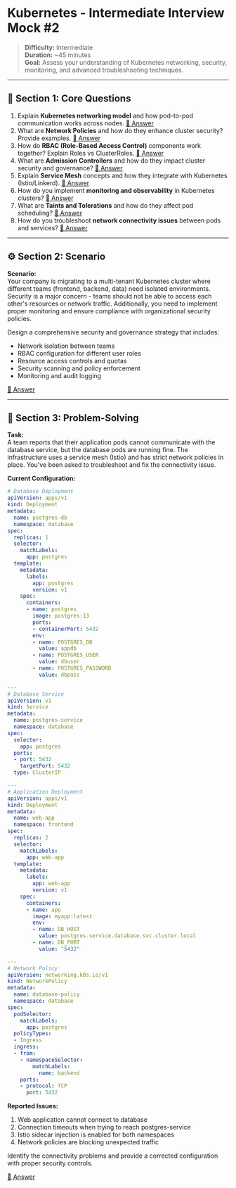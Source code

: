 # Kubernetes - Intermediate Interview Mock #2

> **Difficulty:** Intermediate  
> **Duration:** ~45 minutes  
> **Goal:** Assess your understanding of Kubernetes networking, security, monitoring, and advanced troubleshooting techniques.

---

## 🧠 Section 1: Core Questions

1. Explain **Kubernetes networking model** and how pod-to-pod communication works across nodes. [📖 Answer](mock_2_answers.md#1-explain-kubernetes-networking-model-and-how-pod-to-pod-communication-works-across-nodes)
2. What are **Network Policies** and how do they enhance cluster security? Provide examples. [📖 Answer](mock_2_answers.md#2-what-are-network-policies-and-how-do-they-enhance-cluster-security-provide-examples)
3. How do **RBAC (Role-Based Access Control)** components work together? Explain Roles vs ClusterRoles. [📖 Answer](mock_2_answers.md#3-how-do-rbac-role-based-access-control-components-work-together-explain-roles-vs-clusterroles)
4. What are **Admission Controllers** and how do they impact cluster security and governance? [📖 Answer](mock_2_answers.md#4-what-are-admission-controllers-and-how-do-they-impact-cluster-security-and-governance)
5. Explain **Service Mesh** concepts and how they integrate with Kubernetes (Istio/Linkerd). [📖 Answer](mock_2_answers.md#5-explain-service-mesh-concepts-and-how-they-integrate-with-kubernetes-istiolinkerd)
6. How do you implement **monitoring and observability** in Kubernetes clusters? [📖 Answer](mock_2_answers.md#6-how-do-you-implement-monitoring-and-observability-in-kubernetes-clusters)
7. What are **Taints and Tolerations** and how do they affect pod scheduling? [📖 Answer](mock_2_answers.md#7-what-are-taints-and-tolerations-and-how-do-they-affect-pod-scheduling)
8. How do you troubleshoot **network connectivity issues** between pods and services? [📖 Answer](mock_2_answers.md#8-how-do-you-troubleshoot-network-connectivity-issues-between-pods-and-services)

---

## ⚙️ Section 2: Scenario

**Scenario:**  
Your company is migrating to a multi-tenant Kubernetes cluster where different teams (frontend, backend, data) need isolated environments. Security is a major concern - teams should not be able to access each other's resources or network traffic. Additionally, you need to implement proper monitoring and ensure compliance with organizational security policies.  

Design a comprehensive security and governance strategy that includes:
- Network isolation between teams
- RBAC configuration for different user roles  
- Resource access controls and quotas
- Security scanning and policy enforcement
- Monitoring and audit logging

[📖 Answer](mock_2_answers.md#️-section-2-scenario---answer)

---

## 🧩 Section 3: Problem-Solving

**Task:**  
A team reports that their application pods cannot communicate with the database service, but the database pods are running fine. The infrastructure uses a service mesh (Istio) and has strict network policies in place. You've been asked to troubleshoot and fix the connectivity issue.

**Current Configuration:**

```yaml
# Database Deployment
apiVersion: apps/v1
kind: Deployment
metadata:
  name: postgres-db
  namespace: database
spec:
  replicas: 1
  selector:
    matchLabels:
      app: postgres
  template:
    metadata:
      labels:
        app: postgres
        version: v1
    spec:
      containers:
      - name: postgres
        image: postgres:13
        ports:
        - containerPort: 5432
        env:
        - name: POSTGRES_DB
          value: appdb
        - name: POSTGRES_USER
          value: dbuser
        - name: POSTGRES_PASSWORD
          value: dbpass

---
# Database Service  
apiVersion: v1
kind: Service
metadata:
  name: postgres-service
  namespace: database
spec:
  selector:
    app: postgres
  ports:
  - port: 5432
    targetPort: 5432
  type: ClusterIP

---
# Application Deployment
apiVersion: apps/v1
kind: Deployment
metadata:
  name: web-app
  namespace: frontend
spec:
  replicas: 2
  selector:
    matchLabels:
      app: web-app
  template:
    metadata:
      labels:
        app: web-app
        version: v1
    spec:
      containers:
      - name: app
        image: myapp:latest
        env:
        - name: DB_HOST
          value: postgres-service.database.svc.cluster.local
        - name: DB_PORT
          value: "5432"

---
# Network Policy
apiVersion: networking.k8s.io/v1
kind: NetworkPolicy
metadata:
  name: database-policy
  namespace: database
spec:
  podSelector:
    matchLabels:
      app: postgres
  policyTypes:
  - Ingress
  ingress:
  - from:
    - namespaceSelector:
        matchLabels:
          name: backend
    ports:
    - protocol: TCP
      port: 5432
```

**Reported Issues:**
1. Web application cannot connect to database
2. Connection timeouts when trying to reach postgres-service
3. Istio sidecar injection is enabled for both namespaces
4. Network policies are blocking unexpected traffic

Identify the connectivity problems and provide a corrected configuration with proper security controls.

[📖 Answer](mock_2_answers.md#-section-3-problem-solving---answer)
